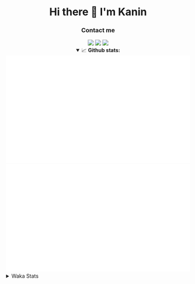 <div align="center">
 <h1>Hi there 👋 I'm Kanin</h1>
 <h3>Contact me</h3>
 <a href="mailto:im@kanin.dev"><img src="https://img.shields.io/badge/gmail-%23D14836.svg?&style=for-the-badge&logo=gmail&logoColor=white"/></a>
 <a href="https://twitter.com/KaninDev"><img src="https://img.shields.io/badge/twitter-%231DA1F2.svg?&style=for-the-badge&logo=twitter&logoColor=white"/></a>
 <a href="https://www.linkedin.com/in/KaninDev"><img src="https://img.shields.io/badge/linkedin-%230077B5.svg?&style=for-the-badge&logo=linkedin&logoColor=white"/></a>
<details open>
  <summary>📈 <b>Github stats:</b></summary>
  <img src="https://github.com/Kanin/Kanin/blob/master/scripts/GitHubStats/generated/overview.svg"/>
  <img src="https://github.com/Kanin/Kanin/blob/master/scripts/GitHubStats/generated/languages.svg"/>
</details>
</div>

<details>
 <summary>Waka Stats</summary>

<!--START_SECTION:waka-->
![Profile Views](http://img.shields.io/badge/Profile%20Views-3-blue)

![Lines of code](https://img.shields.io/badge/From%20Hello%20World%20I%27ve%20Written-29500%20lines%20of%20code-blue)

**🐱 My Github Data** 

> 🏆 69 Contributions in the Year 2021
 > 
> 📦 18.7 kB Used in Github's Storage 
 > 
> 🚫 Not Opted to Hire
 > 
> 📜 8 Public Repositories 
 > 
> 🔑 5 Private Repositories  
 > 
**I'm an Early 🐤** 

```text
🌞 Morning    86 commits     █████░░░░░░░░░░░░░░░░░░░░   20.0% 
🌆 Daytime    131 commits    ███████░░░░░░░░░░░░░░░░░░   30.47% 
🌃 Evening    106 commits    ██████░░░░░░░░░░░░░░░░░░░   24.65% 
🌙 Night      107 commits    ██████░░░░░░░░░░░░░░░░░░░   24.88%

```
📅 **I'm Most Productive on Monday** 

```text
Monday       89 commits     █████░░░░░░░░░░░░░░░░░░░░   20.7% 
Tuesday      50 commits     ███░░░░░░░░░░░░░░░░░░░░░░   11.63% 
Wednesday    83 commits     ████░░░░░░░░░░░░░░░░░░░░░   19.3% 
Thursday     48 commits     ██░░░░░░░░░░░░░░░░░░░░░░░   11.16% 
Friday       46 commits     ██░░░░░░░░░░░░░░░░░░░░░░░   10.7% 
Saturday     45 commits     ██░░░░░░░░░░░░░░░░░░░░░░░   10.47% 
Sunday       69 commits     ████░░░░░░░░░░░░░░░░░░░░░   16.05%

```


📊 **This Week I Spent My Time On** 

```text
⌚︎ Time Zone: America/New_York

💬 Programming Languages: 
Python                   10 hrs 42 mins      ███████████████████████░░   92.72% 
Other                    32 mins             █░░░░░░░░░░░░░░░░░░░░░░░░   4.63% 
YAML                     13 mins             ░░░░░░░░░░░░░░░░░░░░░░░░░   1.96% 
virtualenv               2 mins              ░░░░░░░░░░░░░░░░░░░░░░░░░   0.29% 
Git Config               1 min               ░░░░░░░░░░░░░░░░░░░░░░░░░   0.28%

🔥 Editors: 
PyCharm                  11 hrs 32 mins      █████████████████████████   100.0%

🐱‍💻 Projects: 
CGLS                     5 hrs 39 mins       ████████████░░░░░░░░░░░░░   49.07% 
Naila.py                 5 hrs 4 mins        ███████████░░░░░░░░░░░░░░   43.95% 
DenBot                   48 mins             █░░░░░░░░░░░░░░░░░░░░░░░░   6.99%

💻 Operating System: 
Linux                    11 hrs 32 mins      █████████████████████████   100.0%

```

**I Mostly Code in Python** 

```text
Python                   20 repos            ███████████████████░░░░░░   76.92% 
JavaScript               3 repos             ███░░░░░░░░░░░░░░░░░░░░░░   11.54% 
Kotlin                   1 repo              █░░░░░░░░░░░░░░░░░░░░░░░░   3.85% 
HTML                     1 repo              █░░░░░░░░░░░░░░░░░░░░░░░░   3.85% 
Java                     1 repo              █░░░░░░░░░░░░░░░░░░░░░░░░   3.85%

```


**Timeline**

![Chart not found](https://raw.githubusercontent.com/Kanin/Kanin/master/charts/bar_graph.png) 


<!--END_SECTION:waka-->
</details>
